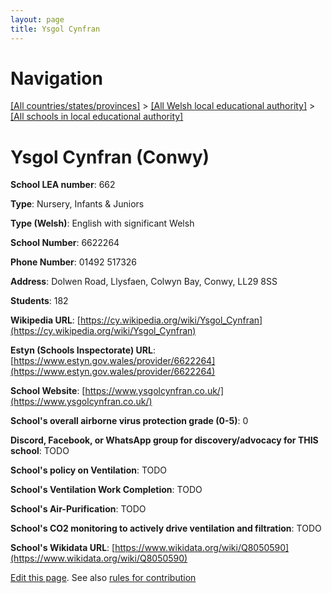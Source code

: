 ```yaml
---
layout: page
title: Ysgol Cynfran
---
```

# Navigation

[[All countries/states/provinces]](../../..) > [[All Welsh local educational authority]](../..) > [[All schools in local educational authority]](..)

# Ysgol Cynfran (Conwy)

**School LEA number**: 662

**Type**: Nursery, Infants & Juniors

**Type (Welsh)**: English with significant Welsh

**School Number**: 6622264

**Phone Number**: 01492 517326

**Address**: Dolwen Road, Llysfaen, Colwyn Bay, Conwy, LL29 8SS

**Students**: 182

**Wikipedia URL**: [https://cy.wikipedia.org/wiki/Ysgol_Cynfran](https://cy.wikipedia.org/wiki/Ysgol_Cynfran)

**Estyn (Schools Inspectorate) URL**: [https://www.estyn.gov.wales/provider/6622264](https://www.estyn.gov.wales/provider/6622264)

**School Website**: [https://www.ysgolcynfran.co.uk/](https://www.ysgolcynfran.co.uk/)

**School's overall airborne virus protection grade (0-5)**: 0

**Discord, Facebook, or WhatsApp group for discovery/advocacy for THIS school**: TODO

**School's policy on Ventilation**: TODO

**School's Ventilation Work Completion**: TODO

**School's Air-Purification**: TODO

**School's CO2 monitoring to actively drive ventilation and filtration**: TODO

**School's Wikidata URL**: [https://www.wikidata.org/wiki/Q8050590](https://www.wikidata.org/wiki/Q8050590)




[Edit this page](https://github.com/ventilate-schools/Wales/edit/prif/./Conwy/Ysgol_Cynfran.md). See also [rules for contribution](../../../contribution-rules/)